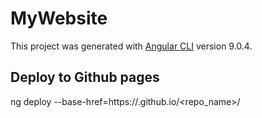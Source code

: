 # MyWebsite

This project was generated with [Angular CLI](https://github.com/angular/angular-cli) version 9.0.4.

## Deploy to Github pages

ng deploy --base-href=https://<user>.github.io/<repo_name>/